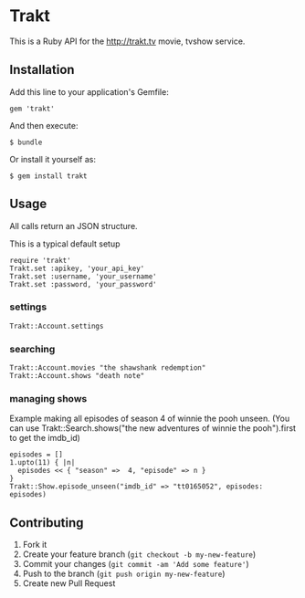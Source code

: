 # Trakt

This is a Ruby API for the http://trakt.tv movie, tvshow service.

## Installation

Add this line to your application's Gemfile:

    gem 'trakt'

And then execute:

    $ bundle

Or install it yourself as:

    $ gem install trakt

## Usage

All calls return an JSON structure.

This is a typical default setup

    require 'trakt'
    Trakt.set :apikey, 'your_api_key'
    Trakt.set :username, 'your_username'
    Trakt.set :password, 'your_password'


### settings

    Trakt::Account.settings

### searching

    Trakt::Account.movies "the shawshank redemption"
    Trakt::Account.shows "death note"

### managing shows

Example making all episodes of season 4 of winnie the pooh unseen. (You can use
Trakt::Search.shows("the new adventures of winnie the pooh").first to get the
imdb_id)

    episodes = []
    1.upto(11) { |n|
      episodes << { "season" =>  4, "episode" => n }
    }
    Trakt::Show.episode_unseen("imdb_id" => "tt0165052", episodes: episodes)

## Contributing

1. Fork it
2. Create your feature branch (`git checkout -b my-new-feature`)
3. Commit your changes (`git commit -am 'Add some feature'`)
4. Push to the branch (`git push origin my-new-feature`)
5. Create new Pull Request
